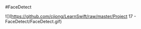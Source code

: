 #FaceDetect

![](https://github.com/cjiong/LearnSwift/raw/master/Project 17 - FaceDetect/FaceDetect.gif)